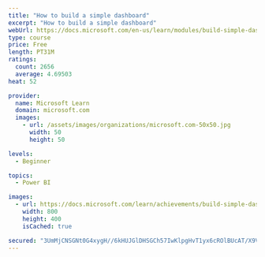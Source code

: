 ```yaml
---
title: "How to build a simple dashboard"
excerpt: "How to build a simple dashboard"
webUrl: https://docs.microsoft.com/en-us/learn/modules/build-simple-dashboard/
type: course
price: Free
length: PT31M
ratings:
  count: 2656
  average: 4.69503
heat: 52

provider:
  name: Microsoft Learn
  domain: microsoft.com
  images:
    - url: /assets/images/organizations/microsoft.com-50x50.jpg
      width: 50
      height: 50

levels:
  - Beginner

topics:
  - Power BI

images:
  - url: https://docs.microsoft.com/learn/achievements/build-simple-dashboard-social.png
    width: 800
    height: 400
    isCached: true

secured: "3UmMjCNSGNt0G4xygH//6kHUJGlDHSGCh57IwKlpgHvT1yx6cROlBUcAT/X9VIw9EzRr4gDC+OrUFnDYEZj+7E514aLZLbyJbKnS3yrqHB+SwR8YpFU3eP/MXKWUPlXsrlUtPtweGFoIwtxtjmUxXK1NI/3y9Ianq2nnGJxooX2fjwYla9rpr67wETjupJsDUJ44oeq+gbiFfXwKcTB/GpIEd0cMNVMeoOVbQRXFh5e2Y/Xk2+Z0NIR00i4+RVxGgvAI1nSYBAXjatVo47zVQbo1AAvLVVZe3ytc/oV3q7s6V7vp/lC9X5g2niBByAxrdn1A8hNsNDbHrSy42plQ5/ee5HICvnSCC0vZWG4+GoLWCJeNUZxtJ5vGSLFOflQ5kdP5GsWAwBUST9L8CIdkYxf6OzytbVc+3T3UTJL3lUI=;nlqHeiTGN5w64Qteor1y1w=="
---
```



